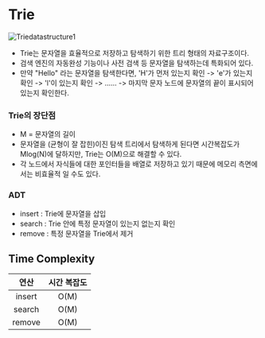 # Trie
![Triedatastructure1](https://github.com/toutelajourn6e/Data-Structures/assets/118504009/decea95d-2e66-4c96-8962-b5c763249d54)

* Trie는 문자열을 효율적으로 저장하고 탐색하기 위한 트리 형태의 자료구조이다.
* 검색 엔진의 자동완성 기능이나 사전 검색 등 문자열을 탐색하는데 특화되어 있다.
* 만약 "Hello" 라는 문자열을 탐색한다면, 'H'가 먼저 있는지 확인 -> 'e'가 있는지 확인 -> 'l'이 있는지 확인 -> ...... -> 마지막 문자 노드에 문자열의 끝이 표시되어 있는지 확인한다. 


### Trie의 장단점
* M = 문자열의 길이
* 문자열을 (균형이 잘 잡힌)이진 탐색 트리에서 탐색하게 된다면 시간복잡도가 Mlog(N)에 달하지만, Trie는 O(M)으로 해결할 수 있다.
* 각 노드에서 자식들에 대한 포인터들을 배열로 저장하고 있기 때문에 메모리 측면에서는 비효율적 일 수도 있다.



### ADT
* insert : Trie에 문자열을 삽입
* search : Trie 안에 특정 문자열이 있는지 없는지 확인
* remove : 특정 문자열을 Trie에서 제거

## Time Complexity
|      연산       | 시간 복잡도 |
|:-------------:|:------:|
|      insert  |  O(M)  |
|      search  |  O(M)  |
|      remove  |  O(M)  |